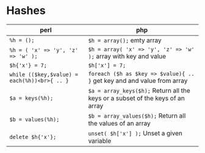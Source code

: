 # Hashes

perl                | php
--------------------|---------------------
`%h = ();`                                    | `$h = array();` emty array
`%h = ( 'x' => 'y', 'z' => 'w' );`            | `$h = array( 'x' => 'y', 'z' => 'w' );` array with key and value
`$h{'x'} = 7;`                                | `$h['x'] = 7;`
`while (($key,$value) = each(%h))<br>{ .. }`  | `foreach ($h as $key => $value){ .. }` get key and and value from array
`$a = keys(%h);`                              | `$a = array_keys($h);`  Return all the keys or a subset of the keys of an array
`$b = values(%h);`                            | `$b = array_values($h);` Return all the values of an array
`delete $h{'x'};`                             | `unset( $h['x'] );` Unset a given variable
